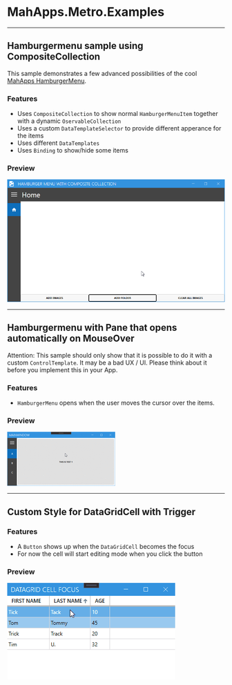 ﻿# MahApps.Metro.Examples

-------

## Hamburgermenu sample using CompositeCollection
This sample demonstrates a few advanced possibilities of the cool [MahApps HamburgerMenu](https://mahapps.com). 

### Features
- Uses `CompositeCollection` to show normal `HamburgerMenuItem` together with a dynamic `OservableCollection`
- Uses a custom `DataTemplateSelector` to provide different apperance for the items
- Uses different `DataTemplates`
- Uses `Binding` to show/hide some items

### Preview
![](res/HamburgerMenuCompositeCollection.png)

--------------------------------------------------------------

## Hamburgermenu with Pane that opens automatically on MouseOver

Attention: This sample should only show that it is possible to do it with a custom `ControlTemplate`. It may be a bad UX / UI. Please think about it before you implement this in your App. 

### Features
- `HamburgerMenu` opens when the user moves the cursor over the items. 

### Preview
![](res/HamburgerMenuAutoOpenClose.gif)

--------------------------------------------------------------

## Custom Style for DataGridCell with Trigger

### Features
- A `Button` shows up when the `DataGridCell` becomes the focus
- For now the cell will start editing mode when you click the button

### Preview
![](res/DataGridCellStyle_FocusTrigger.gif)